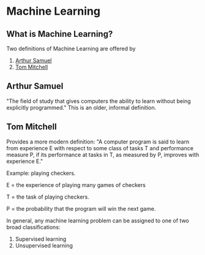 # Machine Learning

What is Machine Learning?
---
Two definitions of Machine Learning are offered by
1. [Arthur Samuel](#arthur-samuel)
2. [Tom Mitchell](#tom-mitchell)

Arthur Samuel
---
"The field of study that gives computers the ability to learn without being explicitly programmed." This is an older, informal definition.

Tom Mitchell
---
Provides a more modern definition: "A computer program is said to learn from experience E with respect to some class of tasks T and performance measure P, if its performance at tasks in T, as measured by P, improves with experience E."

Example: playing checkers.

E = the experience of playing many games of checkers

T = the task of playing checkers.

P = the probability that the program will win the next game.

In general, any machine learning problem can be assigned to one of two broad classifications:
1. Supervised learning
2. Unsupervised learning


